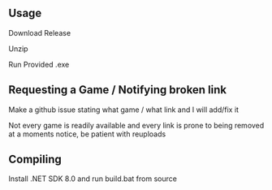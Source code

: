 ## Usage
Download Release

Unzip

Run Provided .exe

## Requesting a Game / Notifying broken link
Make a github issue stating what game / what link and I will add/fix it

Not every game is readily available and every link is prone to being removed at a moments notice, be patient with reuploads

## Compiling

Install .NET SDK 8.0 and run build.bat from source
